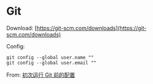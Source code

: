 # Git

Download: [https://git-scm.com/downloads](https://git-scm.com/downloads)

Config:

```
git config --global user.name ""
git config --global user.email ""
```

From: [初次运行 Git 前的配置](https://git-scm.com/book/zh/v1/%E8%B5%B7%E6%AD%A5-%E5%88%9D%E6%AC%A1%E8%BF%90%E8%A1%8C-Git-%E5%89%8D%E7%9A%84%E9%85%8D%E7%BD%AE)
